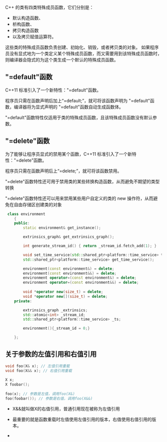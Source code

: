 





C++ 的类有四类特殊成员函数，它们分别是：

- 默认构造函数、
- 析构函数、
- 拷贝构造函数
- 以及拷贝赋值运算符。

这些类的特殊成员函数负责创建、初始化、销毁，或者拷贝类的对象。
如果程序员没有显式地为一个类定义某个特殊成员函数，而又需要用到该特殊成员函数时，则编译器会隐式的为这个类生成一个默认的特殊成员函数。

## "=default"函数

C++11 标准引入了一个新特性："=default"函数。

程序员只需在函数声明后加上“=default;”，就可将该函数声明为 "=default"函数，编译器将为显式声明的 "=default"函数自动生成函数体。

"=default"函数特性仅适用于类的特殊成员函数，且该特殊成员函数没有默认参数。

## "=delete"函数

为了能够让程序员显式的禁用某个函数，C++11 标准引入了一个新特性："=delete"函数。

程序员只需在函数声明后上“=delete;”，就可将该函数禁用。

"=delete"函数特性还可用于禁用类的某些转换构造函数，从而避免不期望的类型转换

"=delete"函数特性还可以用来禁用某些用户自定义的类的 new 操作符，从而避免在自由存储区创建类的对象





```c++
 class environment
    {
    public:
        static environment& get_instance();

        extrinsics_graph& get_extrinsics_graph();

        int generate_stream_id() { return _stream_id.fetch_add(1); }

        void set_time_service(std::shared_ptr<platform::time_service> ts);
        std::shared_ptr<platform::time_service> get_time_service();

        environment(const environment&) = delete;
        environment(const environment&&) = delete;
        environment operator=(const environment&) = delete;
        environment operator=(const environment&&) = delete;
     
     	void *operator new(size_t) = delete;
    	void *operator new[](size_t) = delete;
    private:

        extrinsics_graph _extrinsics;
        std::atomic<int> _stream_id;
        std::shared_ptr<platform::time_service> _ts;

        environment(){_stream_id = 0;}

    };
```



## 关于参数的左值引用和右值引用



```c++
void foo(X& x); // 左值引用重载
void foo(X&& x); // 右值引用重载
 
X x;
X foobar();
 
foo(x); // 参数是左值，调用foo(X&)
foo(foobar()); // 参数是右值，调用foo(X&&)
```



- X&&就叫做X的右值引用，普通引用现在被称为左值引用

- 最重要的就是函数重载时左值使用左值引用的版本，右值使用右值引用的版本。
- 
